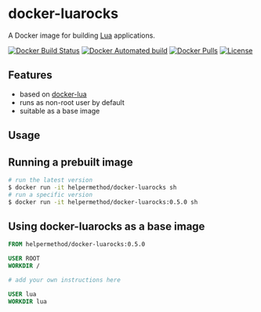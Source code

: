 # docker-luarocks

A Docker image for building [Lua](https://www.lua.org/) applications.

[![Docker Build Status](https://img.shields.io/docker/build/helpermethod/docker-luarocks.svg)](https://hub.docker.com/r/helpermethod/docker-luarocks)
[![Docker Automated build](https://img.shields.io/docker/automated/helpermethod/docker-luarocks.svg)](https://hub.docker.com/r/helpermethod/docker-luarocks)
[![Docker Pulls](https://img.shields.io/docker/pulls/helpermethod/docker-luarocks.svg)](https://hub.docker.com/r/helpermethod/docker-luarocks)
[![License](https://img.shields.io/badge/license-MIT-blue.svg)](https://raw.githubusercontent.com/helpermethod/docker-luarocks/master/LICENSE)

## Features

* based on [docker-lua](https://github.com/helpermethod/docker-lua)
* runs as non-root user by default
* suitable as a base image

## Usage

## Running a prebuilt image

```sh
# run the latest version
$ docker run -it helpermethod/docker-luarocks sh
# run a specific version
$ docker run -it helpermethod/docker-luarocks:0.5.0 sh
```

## Using docker-luarocks as a base image

```dockerfile
FROM helpermethod/docker-luarocks:0.5.0

USER ROOT
WORKDIR /

# add your own instructions here

USER lua
WORKDIR lua
```
